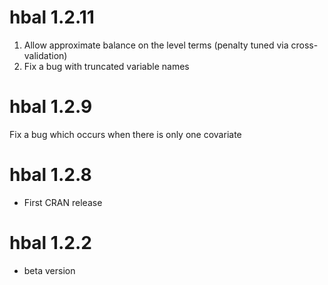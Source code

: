 # hbal 1.2.11
1. Allow approximate balance on the level terms (penalty tuned via cross-validation)
2. Fix a bug with truncated variable names
   
# hbal 1.2.9
Fix a bug which occurs when there is only one covariate

# hbal 1.2.8
* First CRAN release

# hbal 1.2.2
* beta version

